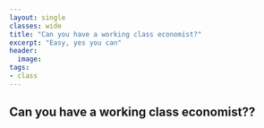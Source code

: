 ```yaml
---
layout: single
classes: wide
title: "Can you have a working class economist?"
excerpt: "Easy, yes you can"
header:
  image: 
tags:
- class
---
```



<h2>Can you have a working class economist??</h2> 

<p>
  
</p>

